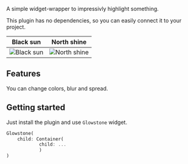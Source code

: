 A simple widget-wrapper to impressivly highlight something.

This plugin has no dependencies, so you can easily connect it to your project.


Black sun           |  North shine
:-------------------------:|:-------------------------:
![Black sun](https://github.com/thematver/glowstone/raw/master/screenshot1.png "Black sun")  |  ![North shine](https://github.com/thematver/glowstone/raw/master/screenshot2.png "North shine")




## Features

You can change colors, blur and spread.

## Getting started

Just install the plugin and use `Glowstone` widget.


```dart
Glowstone(
    child: Container(
            child: ...
            )
)
```

